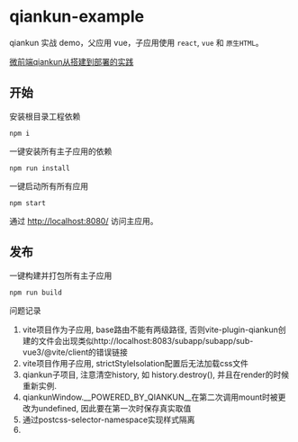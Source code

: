 # qiankun-example

qiankun 实战 demo，父应用 vue，子应用使用 `react`, `vue` 和 `原生HTML`。

[微前端qiankun从搭建到部署的实践](https://juejin.im/post/6875462470593904653)

## 开始
安装根目录工程依赖
```
npm i
```
一键安装所有主子应用的依赖
```
npm run install
```

一键启动所有所有应用
```
npm start
```

通过 [http://localhost:8080/](http://localhost:8080/) 访问主应用。

## 发布
一键构建并打包所有主子应用
```
npm run build
```
问题记录
1. vite项目作为子应用, base路由不能有两级路径, 否则vite-plugin-qiankun创建的文件会出现类似http://localhost:8083/subapp/subapp/sub-vue3/@vite/client的错误链接
2. vite项目作用子应用, strictStyleIsolation配置后无法加载css文件
3. qiankun子项目, 注意清空history, 如 history.destroy(), 并且在render的时候重新实例.
4. qiankunWindow.__POWERED_BY_QIANKUN__在第二次调用mount时被更改为undefined, 因此要在第一次时保存真实取值
5. 通过postcss-selector-namespace实现样式隔离
6. 

